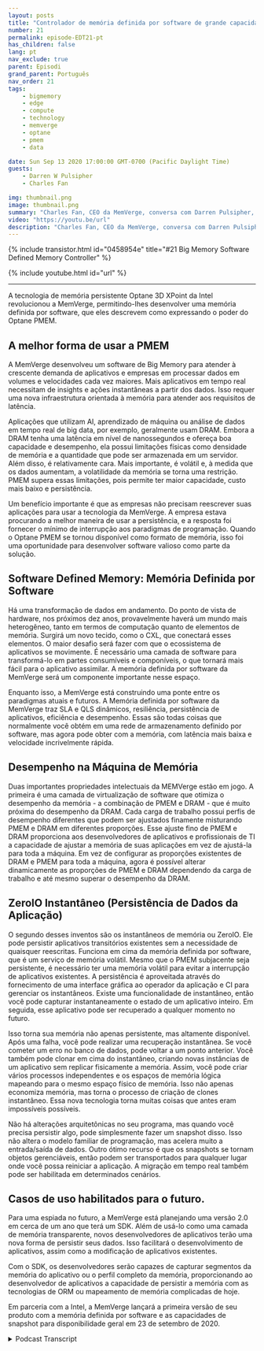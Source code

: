 ```yaml
---
layout: posts
title: "Controlador de memória definida por software de grande capacidade"
number: 21
permalink: episode-EDT21-pt
has_children: false
lang: pt
nav_exclude: true
parent: Episodi
grand_parent: Português
nav_order: 21
tags:
    - bigmemory
    - edge
    - compute
    - technology
    - memverge
    - optane
    - pmem
    - data

date: Sun Sep 13 2020 17:00:00 GMT-0700 (Pacific Daylight Time)
guests:
    - Darren W Pulsipher
    - Charles Fan

img: thumbnail.png
image: thumbnail.png
summary: "Charles Fan, CEO da MemVerge, conversa com Darren Pulsipher, Arquiteto-Chefe de Soluções, Setor Público, da Intel, sobre sua nova tecnologia, Big Memory - controladores de memória definidos por software. A tecnologia utiliza a memória persistente Intel 3D XPoint Optane para preencher eficientemente a lacuna entre arquiteturas atuais e futuras, fornecendo maior capacidade, menor custo e persistência."
video: "https://youtu.be/url"
description: "Charles Fan, CEO da MemVerge, conversa com Darren Pulsipher, Arquiteto-Chefe de Soluções, Setor Público, da Intel, sobre sua nova tecnologia, Big Memory - controladores de memória definidos por software. A tecnologia utiliza a memória persistente Intel 3D XPoint Optane para preencher eficientemente a lacuna entre arquiteturas atuais e futuras, fornecendo maior capacidade, menor custo e persistência."
---
```


<div>
{% include transistor.html id="0458954e" title="#21 Big Memory Software Defined Memory Controller" %}

{% include youtube.html id="url" %}
</div>

---

A tecnologia de memória persistente Optane 3D XPoint da Intel revolucionou a MemVerge, permitindo-lhes desenvolver uma memória definida por software, que eles descrevem como expressando o poder do Optane PMEM.

## A melhor forma de usar a PMEM

A MemVerge desenvolveu um software de Big Memory para atender à crescente demanda de aplicativos e empresas em processar dados em volumes e velocidades cada vez maiores. Mais aplicativos em tempo real necessitam de insights e ações instantâneas a partir dos dados. Isso requer uma nova infraestrutura orientada à memória para atender aos requisitos de latência.

Aplicações que utilizam AI, aprendizado de máquina ou análise de dados em tempo real de big data, por exemplo, geralmente usam DRAM. Embora a DRAM tenha uma latência em nível de nanossegundos e ofereça boa capacidade e desempenho, ela possui limitações físicas como densidade de memória e a quantidade que pode ser armazenada em um servidor. Além disso, é relativamente cara. Mais importante, é volátil e, à medida que os dados aumentam, a volatilidade da memória se torna uma restrição. PMEM supera essas limitações, pois permite ter maior capacidade, custo mais baixo e persistência.

Um benefício importante é que as empresas não precisam reescrever suas aplicações para usar a tecnologia da MemVerge. A empresa estava procurando a melhor maneira de usar a persistência, e a resposta foi fornecer o mínimo de interrupção aos paradigmas de programação. Quando o Optane PMEM se tornou disponível como formato de memória, isso foi uma oportunidade para desenvolver software valioso como parte da solução.

## Software Defined Memory: Memória Definida por Software

Há uma transformação de dados em andamento. Do ponto de vista de hardware, nos próximos dez anos, provavelmente haverá um mundo mais heterogêneo, tanto em termos de computação quanto de elementos de memória. Surgirá um novo tecido, como o CXL, que conectará esses elementos. O maior desafio será fazer com que o ecossistema de aplicativos se movimente. É necessário uma camada de software para transformá-lo em partes consumíveis e componíveis, o que tornará mais fácil para o aplicativo assimilar. A memória definida por software da MemVerge será um componente importante nesse espaço.

Enquanto isso, a MemVerge está construindo uma ponte entre os paradigmas atuais e futuros. A Memória definida por software da MemVerge traz SLA e QLS dinâmicos, resiliência, persistência de aplicativos, eficiência e desempenho. Essas são todas coisas que normalmente você obtém em uma rede de armazenamento definido por software, mas agora pode obter com a memória, com latência mais baixa e velocidade incrivelmente rápida.

## Desempenho na Máquina de Memória

Duas importantes propriedades intelectuais da MEMVerge estão em jogo. A primeira é uma camada de virtualização de software que otimiza o desempenho da memória - a combinação de PMEM e DRAM - que é muito próxima do desempenho da DRAM. Cada carga de trabalho possui perfis de desempenho diferentes que podem ser ajustados finamente misturando PMEM e DRAM em diferentes proporções. Esse ajuste fino de PMEM e DRAM proporciona aos desenvolvedores de aplicativos e profissionais de TI a capacidade de ajustar a memória de suas aplicações em vez de ajustá-la para toda a máquina. Em vez de configurar as proporções existentes de DRAM e PMEM para toda a máquina, agora é possível alterar dinamicamente as proporções de PMEM e DRAM dependendo da carga de trabalho e até mesmo superar o desempenho da DRAM.

## ZeroIO Instantâneo (Persistência de Dados da Aplicação)

O segundo desses inventos são os instantâneos de memória ou ZeroIO. Ele pode persistir aplicativos transitórios existentes sem a necessidade de quaisquer reescritas. Funciona em cima da memória definida por software, que é um serviço de memória volátil. Mesmo que o PMEM subjacente seja persistente, é necessário ter uma memória volátil para evitar a interrupção de aplicativos existentes. A persistência é aproveitada através do fornecimento de uma interface gráfica ao operador da aplicação e CI para gerenciar os instantâneos. Existe uma funcionalidade de instantâneo, então você pode capturar instantaneamente o estado de um aplicativo inteiro. Em seguida, esse aplicativo pode ser recuperado a qualquer momento no futuro.

Isso torna sua memória não apenas persistente, mas altamente disponível. Após uma falha, você pode realizar uma recuperação instantânea. Se você cometer um erro no banco de dados, pode voltar a um ponto anterior. Você também pode clonar em cima do instantâneo, criando novas instâncias de um aplicativo sem replicar fisicamente a memória. Assim, você pode criar vários processos independentes e os espaços de memória lógica mapeando para o mesmo espaço físico de memória. Isso não apenas economiza memória, mas torna o processo de criação de clones instantâneo. Essa nova tecnologia torna muitas coisas que antes eram impossíveis possíveis.

Não há alterações arquitetônicas no seu programa, mas quando você precisa persistir algo, pode simplesmente fazer um snapshot disso. Isso não altera o modelo familiar de programação, mas acelera muito a entrada/saída de dados. Outro ótimo recurso é que os snapshots se tornam objetos gerenciáveis, então podem ser transportados para qualquer lugar onde você possa reiniciar a aplicação. A migração em tempo real também pode ser habilitada em determinados cenários.

## Casos de uso habilitados para o futuro.

Para uma espiada no futuro, a MemVerge está planejando uma versão 2.0 em cerca de um ano que terá um SDK. Além de usá-lo como uma camada de memória transparente, novos desenvolvedores de aplicativos terão uma nova forma de persistir seus dados. Isso facilitará o desenvolvimento de aplicativos, assim como a modificação de aplicativos existentes.

Com o SDK, os desenvolvedores serão capazes de capturar segmentos da memória do aplicativo ou o perfil completo da memória, proporcionando ao desenvolvedor de aplicativos a capacidade de persistir a memória com as tecnologias de ORM ou mapeamento de memória complicadas de hoje.

Em parceria com a Intel, a MemVerge lançará a primeira versão de seu produto com a memória definida por software e as capacidades de snapshot para disponibilidade geral em 23 de setembro de 2020.



<details>
<summary> Podcast Transcript </summary>

<p></p>

</details>

